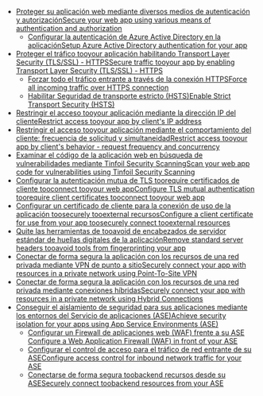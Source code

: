 * [<span data-ttu-id="881d5-101">Proteger su aplicación web mediante diversos medios de autenticación y autorización</span><span class="sxs-lookup"><span data-stu-id="881d5-101">Secure your web app using various means of authentication and authorization</span></span>](../articles/app-service-web/web-sites-authentication-authorization.md)
  * [<span data-ttu-id="881d5-102">Configurar la autenticación de Azure Active Directory en la aplicación</span><span class="sxs-lookup"><span data-stu-id="881d5-102">Setup Azure Active Directory authentication for your app</span></span>](https://azure.microsoft.com/blog/azure-websites-authentication-authorization/)
* [<span data-ttu-id="881d5-103">Proteger el tráfico tooyour aplicación habilitando Transport Layer Security (TLS/SSL) - HTTPS</span><span class="sxs-lookup"><span data-stu-id="881d5-103">Secure traffic tooyour app by enabling Transport Layer Security (TLS/SSL) - HTTPS</span></span>](../articles/app-service-web/web-sites-configure-ssl-certificate.md)
  * [<span data-ttu-id="881d5-104">Forzar todo el tráfico entrante a través de la conexión HTTPS</span><span class="sxs-lookup"><span data-stu-id="881d5-104">Force all incoming traffic over HTTPS connection</span></span>](http://microsoftazurewebsitescheatsheet.info/#force-https)
  * [<span data-ttu-id="881d5-105">Habilitar Seguridad de transporte estricto (HSTS)</span><span class="sxs-lookup"><span data-stu-id="881d5-105">Enable Strict Transport Security (HSTS)</span></span>](http://microsoftazurewebsitescheatsheet.info/#enable-http-strict-transport-security-hsts)
* [<span data-ttu-id="881d5-106">Restringir el acceso tooyour aplicación mediante la dirección IP del cliente</span><span class="sxs-lookup"><span data-stu-id="881d5-106">Restrict access tooyour app by client's IP address</span></span>](http://microsoftazurewebsitescheatsheet.info/#filtering-traffic-by-ip)
* [<span data-ttu-id="881d5-107">Restringir el acceso tooyour aplicación mediante el comportamiento del cliente: frecuencia de solicitud y simultaneidad</span><span class="sxs-lookup"><span data-stu-id="881d5-107">Restrict access tooyour app by client's behavior - request frequency and concurrency</span></span>](http://microsoftazurewebsitescheatsheet.info/#dynamic-ip-restrictions)
* [<span data-ttu-id="881d5-108">Examinar el código de la aplicación web en búsqueda de vulnerabilidades mediante Tinfoil Security Scanning</span><span class="sxs-lookup"><span data-stu-id="881d5-108">Scan your web app code for vulnerabilities using Tinfoil Security Scanning</span></span>](https://azure.microsoft.com/blog/web-vulnerability-scanning-for-azure-app-service-powered-by-tinfoil-security/)
* [<span data-ttu-id="881d5-109">Configurar la autenticación mutua de TLS toorequire certificados de cliente tooconnect tooyour web app</span><span class="sxs-lookup"><span data-stu-id="881d5-109">Configure TLS mutual authentication toorequire client certificates tooconnect tooyour web app</span></span>](../articles/app-service-web/app-service-web-configure-tls-mutual-auth.md)
* [<span data-ttu-id="881d5-110">Configurar un certificado de cliente para la conexión de uso de la aplicación toosecurely tooexternal recursos</span><span class="sxs-lookup"><span data-stu-id="881d5-110">Configure a client certificate for use from your app toosecurely connect tooexternal resources</span></span>](https://azure.microsoft.com/blog/using-certificates-in-azure-websites-applications/)
* [<span data-ttu-id="881d5-111">Quite las herramientas de tooavoid de encabezados de servidor estándar de huellas digitales de la aplicación</span><span class="sxs-lookup"><span data-stu-id="881d5-111">Remove standard server headers tooavoid tools from fingerprinting your app</span></span>](https://azure.microsoft.com/blog/removing-standard-server-headers-on-windows-azure-web-sites/)
* [<span data-ttu-id="881d5-112">Conectar de forma segura la aplicación con los recursos de una red privada mediante VPN de punto a sitio</span><span class="sxs-lookup"><span data-stu-id="881d5-112">Securely connect your app with resources in a private network using Point-To-Site VPN</span></span>](../articles/app-service-web/web-sites-integrate-with-vnet.md)
* [<span data-ttu-id="881d5-113">Conectar de forma segura la aplicación con los recursos de una red privada mediante conexiones híbridas</span><span class="sxs-lookup"><span data-stu-id="881d5-113">Securely connect your app with resources in a private network using Hybrid Connections</span></span>](../articles/app-service-web/web-sites-hybrid-connection-get-started.md)
* [<span data-ttu-id="881d5-114">Conseguir el aislamiento de seguridad para sus aplicaciones mediante los entornos del Servicio de aplicaciones (ASE)</span><span class="sxs-lookup"><span data-stu-id="881d5-114">Achieve security isolation for your apps using App Service Environments (ASE)</span></span>](../articles/app-service-web/app-service-app-service-environment-intro.md)
  * [<span data-ttu-id="881d5-115">Configurar un Firewall de aplicaciones web (WAF) frente a su ASE </span><span class="sxs-lookup"><span data-stu-id="881d5-115">Configure a Web Application Firewall (WAF) in front of your ASE </span></span>](../articles/app-service-web/app-service-app-service-environment-web-application-firewall.md)
  * [<span data-ttu-id="881d5-116">Configurar el control de acceso para el tráfico de red entrante de su ASE</span><span class="sxs-lookup"><span data-stu-id="881d5-116">Configure access control for inbound network traffic for your ASE</span></span>](../articles/app-service-web/app-service-app-service-environment-control-inbound-traffic.md)
  * [<span data-ttu-id="881d5-117">Conectarse de forma segura toobackend recursos desde su ASE</span><span class="sxs-lookup"><span data-stu-id="881d5-117">Securely connect toobackend resources from your ASE</span></span>](../articles/app-service-web/app-service-app-service-environment-securely-connecting-to-backend-resources.md)


